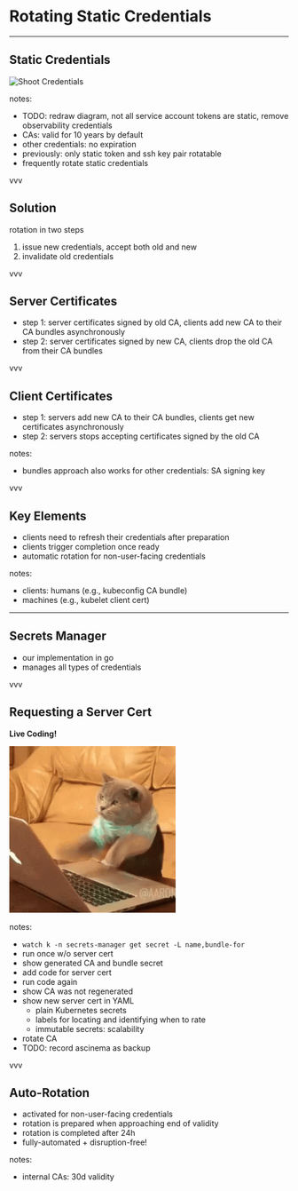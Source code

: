# Rotating Static Credentials

---

## Static Credentials

![Shoot Credentials](../assets/01-shoot-credentials-before.excalidraw.png)
<!-- .element: class="r-stretch" -->

notes:
- TODO: redraw diagram, not all service account tokens are static, remove observability credentials
- CAs: valid for 10 years by default
- other credentials: no expiration
- previously: only static token and ssh key pair rotatable
- frequently rotate static credentials

vvv

## Solution

rotation in two steps

1. issue new credentials, accept both old and new
2. invalidate old credentials

vvv

<!-- https://github.com/gardener/gardener/blob/master/docs/development/secrets_management.md#certificate-signing -->

## Server Certificates

- step 1: server certificates signed by old CA, clients add new CA to their CA bundles asynchronously
- step 2: server certificates signed by new CA, clients drop the old CA from their CA bundles

vvv

## Client Certificates

- step 1: servers add new CA to their CA bundles, clients get new certificates asynchronously
- step 2: servers stops accepting certificates signed by the old CA

notes:
- bundles approach also works for other credentials: SA signing key

vvv

## Key Elements

- clients need to refresh their credentials after preparation
- clients trigger completion once ready
- automatic rotation for non-user-facing credentials

notes:
- clients: humans (e.g., kubeconfig CA bundle)
- machines (e.g., kubelet client cert)

---

## Secrets Manager

- our implementation in go
- manages all types of credentials

vvv

## Requesting a Server Cert

**Live Coding!**

![Live Coding](../assets/live-coding.gif)
<!-- .element: class="r-stretch" -->

notes:
- `watch k -n secrets-manager get secret -L name,bundle-for`
- run once w/o server cert
- show generated CA and bundle secret
- add code for server cert
- run code again
- show CA was not regenerated
- show new server cert in YAML
  - plain Kubernetes secrets
  - labels for locating and identifying when to rate
  - immutable secrets: scalability
- rotate CA
- TODO: record ascinema as backup

vvv

## Auto-Rotation

- activated for non-user-facing credentials
- rotation is prepared when approaching end of validity
- rotation is completed after 24h
- fully-automated + disruption-free!

notes:
- internal CAs: 30d validity
